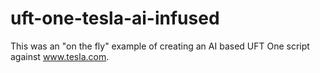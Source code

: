 # uft-one-tesla-ai-infused
This was an "on the fly" example of creating an AI based UFT One script against www.tesla.com.
